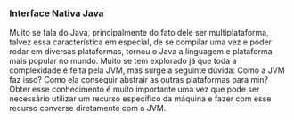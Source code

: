 ### Interface Nativa Java


Muito se fala do Java, principalmente do fato dele ser multiplataforma, talvez essa característica em especial, de se compilar uma vez e poder rodar em diversas plataformas, tornou o Java a linguagem e plataforma mais popular no mundo. Muito se tem explorado já que toda a complexidade é feita pela JVM, mas surge a seguinte dúvida: Como a JVM faz isso? Como ela conseguir abstrair as outras plataformas para min? Obter esse conhecimento é muito importante uma vez que pode ser necessário utilizar um recurso específico da máquina e fazer com esse recurso converse diretamente com a JVM.